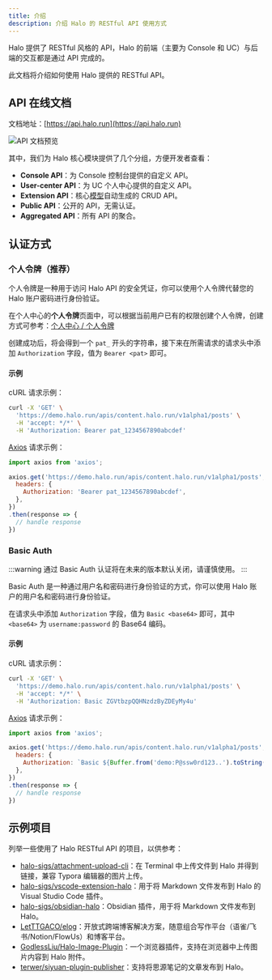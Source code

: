 ```yaml
---
title: 介绍
description: 介绍 Halo 的 RESTful API 使用方式
---
```


Halo 提供了 RESTful 风格的 API，Halo 的前端（主要为 Console 和 UC）与后端的交互都是通过 API 完成的。

此文档将介绍如何使用 Halo 提供的 RESTful API。

## API 在线文档

文档地址：[https://api.halo.run](https://api.halo.run)

![API 文档预览](/img/developer-guide/rest-api/swagger-ui-overview.png)

其中，我们为 Halo 核心模块提供了几个分组，方便开发者查看：

- **Console API**：为 Console 控制台提供的自定义 API。
- **User-center API**：为 UC 个人中心提供的自定义 API。
- **Extension API**：核心[模型](https://github.com/halo-dev/rfcs/tree/main/extension)自动生成的 CRUD API。
- **Public API**：公开的 API，无需认证。
- **Aggregated API**：所有 API 的聚合。

## 认证方式

### 个人令牌（推荐）

个人令牌是一种用于访问 Halo API 的安全凭证，你可以使用个人令牌代替您的 Halo 账户密码进行身份验证。

在个人中心的**个人令牌**页面中，可以根据当前用户已有的权限创建个人令牌，创建方式可参考：[个人中心 / 个人令牌](../../user-guide/user-center.md#个人令牌)

创建成功后，将会得到一个 `pat_` 开头的字符串，接下来在所需请求的请求头中添加 `Authorization` 字段，值为 `Bearer <pat>` 即可。

#### 示例

cURL 请求示例：

```bash
curl -X 'GET' \
  'https://demo.halo.run/apis/content.halo.run/v1alpha1/posts' \
  -H 'accept: */*' \
  -H 'Authorization: Bearer pat_1234567890abcdef'
```

[Axios](https://www.axios-http.cn/) 请求示例：

```javascript
import axios from 'axios';

axios.get('https://demo.halo.run/apis/content.halo.run/v1alpha1/posts', {
  headers: {
    Authorization: 'Bearer pat_1234567890abcdef',
  },
})
.then(response => {
  // handle response
})
```

### Basic Auth

:::warning
通过 Basic Auth 认证将在未来的版本默认关闭，请谨慎使用。
:::

Basic Auth 是一种通过用户名和密码进行身份验证的方式，你可以使用 Halo 账户的用户名和密码进行身份验证。

在请求头中添加 `Authorization` 字段，值为 `Basic <base64>` 即可，其中 `<base64>` 为 `username:password` 的 Base64 编码。

#### 示例

cURL 请求示例：

```bash
curl -X 'GET' \
  'https://demo.halo.run/apis/content.halo.run/v1alpha1/posts' \
  -H 'accept: */*' \
  -H 'Authorization: Basic ZGVtbzpQQHNzdzByZDEyMy4u'
```

[Axios](https://www.axios-http.cn/) 请求示例：

```javascript
import axios from 'axios';

axios.get('https://demo.halo.run/apis/content.halo.run/v1alpha1/posts', {
  headers: {
    Authorization: `Basic ${Buffer.from('demo:P@ssw0rd123..').toString('base64')}`,
  },
})
.then(response => {
  // handle response
})
```

## 示例项目

列举一些使用了 Halo RESTful API 的项目，以供参考：

- [halo-sigs/attachment-upload-cli](https://github.com/halo-sigs/attachment-upload-cli)：在 Terminal 中上传文件到 Halo 并得到链接，兼容 Typora 编辑器的图片上传。
- [halo-sigs/vscode-extension-halo](https://github.com/halo-sigs/vscode-extension-halo)：用于将 Markdown 文件发布到 Halo 的 Visual Studio Code 插件。
- [halo-sigs/obsidian-halo](https://github.com/halo-sigs/obsidian-halo)：Obsidian 插件，用于将 Markdown 文件发布到 Halo。
- [LetTTGACO/elog](https://github.com/LetTTGACO/elog)：开放式跨端博客解决方案，随意组合写作平台（语雀/飞书/Notion/FlowUs）和博客平台。
- [GodlessLiu/Halo-Image-Plugin](https://github.com/GodlessLiu/Halo-Image-Plugin)：一个浏览器插件，支持在浏览器中上传图片内容到 Halo 附件。
- [terwer/siyuan-plugin-publisher](https://github.com/terwer/siyuan-plugin-publisher)：支持将思源笔记的文章发布到 Halo。
